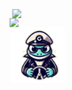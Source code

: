 
 
<div align="center">
 <div style="display: flex; flex-direction: column; align-items: center;">
    <img src="https://github.com/ji-soft/kubyplexer/blob/main/images/kubyplexernobg.jpg?raw=true" align="left" width="90" />
    <img src="https://github.com/ji-soft/ji_ui/blob/master/images/ji_ui_mascot_3.png?raw=true" align="center" width="100" />
    <img src="https://github.com/ji-podhead/protobuffctl/blob/main/docs/protobuffctl.png?raw=true" align="right" width="100" />
 </div>
</div>    





